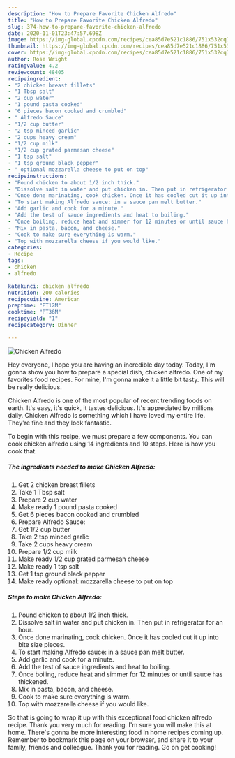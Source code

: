 ```yaml
---
description: "How to Prepare Favorite Chicken Alfredo"
title: "How to Prepare Favorite Chicken Alfredo"
slug: 374-how-to-prepare-favorite-chicken-alfredo
date: 2020-11-01T23:47:57.698Z
image: https://img-global.cpcdn.com/recipes/cea85d7e521c1886/751x532cq70/chicken-alfredo-recipe-main-photo.jpg
thumbnail: https://img-global.cpcdn.com/recipes/cea85d7e521c1886/751x532cq70/chicken-alfredo-recipe-main-photo.jpg
cover: https://img-global.cpcdn.com/recipes/cea85d7e521c1886/751x532cq70/chicken-alfredo-recipe-main-photo.jpg
author: Rose Wright
ratingvalue: 4.2
reviewcount: 48405
recipeingredient:
- "2 chicken breast fillets"
- "1 Tbsp salt"
- "2 cup water"
- "1 pound pasta cooked"
- "6 pieces bacon cooked and crumbled"
- " Alfredo Sauce"
- "1/2 cup butter"
- "2 tsp minced garlic"
- "2 cups heavy cream"
- "1/2 cup milk"
- "1/2 cup grated parmesan cheese"
- "1 tsp salt"
- "1 tsp ground black pepper"
- " optional mozzarella cheese to put on top"
recipeinstructions:
- "Pound chicken to about 1/2 inch thick."
- "Dissolve salt in water and put chicken in. Then put in refrigerator for an hour."
- "Once done marinating, cook chicken. Once it has cooled cut it up into bite size pieces."
- "To start making Alfredo sauce: in a sauce pan melt butter."
- "Add garlic and cook for a minute."
- "Add the test of sauce ingredients and heat to boiling."
- "Once boiling, reduce heat and simmer for 12 minutes or until sauce has thickened."
- "Mix in pasta, bacon, and cheese."
- "Cook to make sure everything is warm."
- "Top with mozzarella cheese if you would like."
categories:
- Recipe
tags:
- chicken
- alfredo

katakunci: chicken alfredo 
nutrition: 200 calories
recipecuisine: American
preptime: "PT12M"
cooktime: "PT36M"
recipeyield: "1"
recipecategory: Dinner

---
```



![Chicken Alfredo](https://img-global.cpcdn.com/recipes/cea85d7e521c1886/751x532cq70/chicken-alfredo-recipe-main-photo.jpg)

Hey everyone, I hope you are having an incredible day today. Today, I'm gonna show you how to prepare a special dish, chicken alfredo. One of my favorites food recipes. For mine, I'm gonna make it a little bit tasty. This will be really delicious.

Chicken Alfredo is one of the most popular of recent trending foods on earth. It's easy, it's quick, it tastes delicious. It's appreciated by millions daily. Chicken Alfredo is something which I have loved my entire life. They're fine and they look fantastic.




To begin with this recipe, we must prepare a few components. You can cook chicken alfredo using 14 ingredients and 10 steps. Here is how you cook that.

<!--inarticleads1-->

##### The ingredients needed to make Chicken Alfredo:

1. Get 2 chicken breast fillets
1. Take 1 Tbsp salt
1. Prepare 2 cup water
1. Make ready 1 pound pasta cooked
1. Get 6 pieces bacon cooked and crumbled
1. Prepare  Alfredo Sauce:
1. Get 1/2 cup butter
1. Take 2 tsp minced garlic
1. Take 2 cups heavy cream
1. Prepare 1/2 cup milk
1. Make ready 1/2 cup grated parmesan cheese
1. Make ready 1 tsp salt
1. Get 1 tsp ground black pepper
1. Make ready  optional: mozzarella cheese to put on top




<!--inarticleads2-->

##### Steps to make Chicken Alfredo:

1. Pound chicken to about 1/2 inch thick.
1. Dissolve salt in water and put chicken in. Then put in refrigerator for an hour.
1. Once done marinating, cook chicken. Once it has cooled cut it up into bite size pieces.
1. To start making Alfredo sauce: in a sauce pan melt butter.
1. Add garlic and cook for a minute.
1. Add the test of sauce ingredients and heat to boiling.
1. Once boiling, reduce heat and simmer for 12 minutes or until sauce has thickened.
1. Mix in pasta, bacon, and cheese.
1. Cook to make sure everything is warm.
1. Top with mozzarella cheese if you would like.




So that is going to wrap it up with this exceptional food chicken alfredo recipe. Thank you very much for reading. I'm sure you will make this at home. There's gonna be more interesting food in home recipes coming up. Remember to bookmark this page on your browser, and share it to your family, friends and colleague. Thank you for reading. Go on get cooking!
